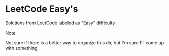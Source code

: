 # LeetCode Easy's
Solutions from LeetCode labeled as "Easy" difficulty

> [!NOTE]
> Not sure if there is a better way to organize this dir, but I'm
> sure I'll come up with something